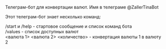Телеграм-бот для конвертации валют. Имя в телеграме @ZallerTinaBot

Этот телеграм-бот знает несколько команд:

/start и /help - стартовое сообщение и список команд бота  
/values - список доступных валют  
<валюта 1> <валюта 2> <количество> - конвертация валюты 1 в валюту 2
